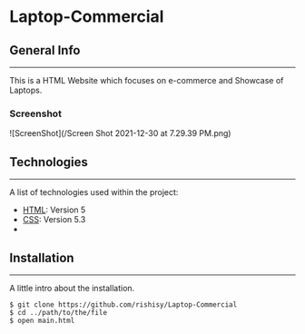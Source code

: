 # Laptop-Commercial
## General Info
***
This is a HTML Website which focuses on e-commerce and Showcase of Laptops.
### Screenshot
![ScreenShot](/Screen Shot 2021-12-30 at 7.29.39 PM.png)

## Technologies
***
A list of technologies used within the project:
* [HTML](https://html.com/): Version 5 
* [CSS](https://html.com/css/): Version 5.3
* 

## Installation
***
A little intro about the installation. 
```
$ git clone https://github.com/rishisy/Laptop-Commercial
$ cd ../path/to/the/file
$ open main.html
```

